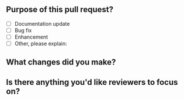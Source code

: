 <!--
Allo' allo'! 
Thanks for taking the time to submit a pull request ❤

Please make sure you read and fulfill our pull request guidelines:
https://github.com/yeoman/yeoman/blob/master/contributing.md

Additional useful information is placed on the Yeoman Website:
http://yeoman.io/contributing/pull-request.html
-->

## Purpose of this pull request? 

- [ ] Documentation update
- [ ] Bug fix 
- [ ] Enhancement
- [ ] Other, please explain:

## What changes did you make?

<!-- Give an overview -->

## Is there anything you'd like reviewers to focus on?

<!-- Just in case -->
